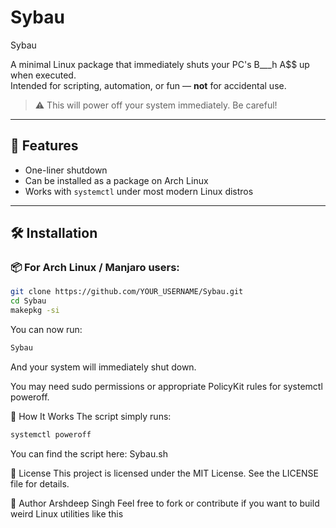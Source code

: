 # Sybau

Sybau

A minimal Linux package that immediately shuts your PC's B___h A$$ up when executed.  
Intended for scripting, automation, or fun — **not** for accidental use.

> ⚠️ This will power off your system immediately. Be careful!

---

## 🚀 Features

- One-liner shutdown
- Can be installed as a package on Arch Linux
- Works with `systemctl` under most modern Linux distros

---

## 🛠️ Installation

### 📦 For Arch Linux / Manjaro users:

```bash
git clone https://github.com/YOUR_USERNAME/Sybau.git
cd Sybau
makepkg -si
```

You can now run:

```bash
Sybau
```
And your system will immediately shut down.

You may need sudo permissions or appropriate PolicyKit rules for systemctl poweroff.

🔧 How It Works
The script simply runs:

```bash
systemctl poweroff
```
You can find the script here: Sybau.sh

📄 License
This project is licensed under the MIT License. See the LICENSE file for details.

🧠 Author
Arshdeep Singh
Feel free to fork or contribute if you want to build weird Linux utilities like this 
